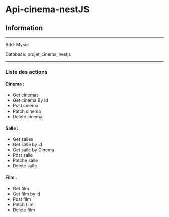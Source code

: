 # Api-cinema-nestJS

## Information
---
Bdd: Mysql

Database: projet_cinema_nestjs

---
### Liste des actions
#### Cinema :
-   Get cinemas
-   Get cinema By Id
-   Post cinema
-   Patch cinema
-   Delete cinema
#### Salle : 
-   Get salles
-   Get salle by id
-   Get salle by Cinema
-   Post salle
-   Patche salle
-   Delete salle
#### Film :
-   Get film
-   Get film by id
-   Post film
-   Patch film
-   Delete film
